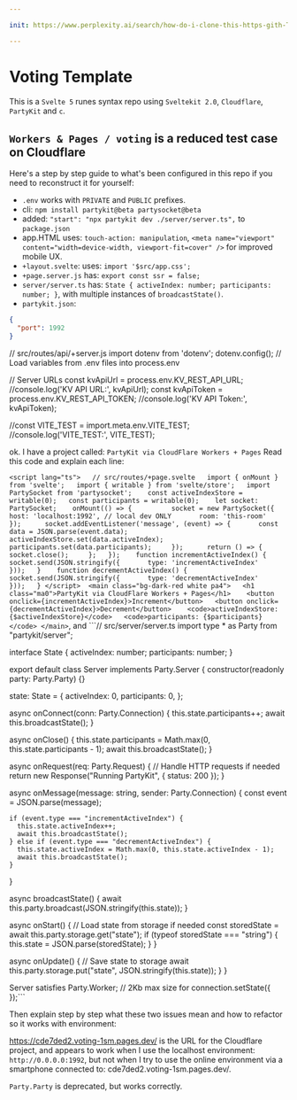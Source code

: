 ```yaml
---

init: https://www.perplexity.ai/search/how-do-i-clone-this-https-gith-Tx2Dvw86Tr65NKvhZ2.BYA

---
```


# Voting Template

This is a `Svelte 5` runes syntax repo using `Sveltekit 2.0`, `Cloudflare`, `PartyKit` and `c`.

<!-- Cloudflare's `durable objects` -->

## `Workers & Pages / voting` is a reduced test case on Cloudflare

Here's a step by step guide to what's been configured in this repo if you need to reconstruct it for yourself:

- `.env` works with `PRIVATE` and `PUBLIC` prefixes.
- cli: `npm install partykit@beta partysocket@beta`
- added: `"start": "npx partykit dev ./server/server.ts",` to `package.json`
- app.HTML uses: `touch-action: manipulation`, `<meta name="viewport" content="width=device-width, viewport-fit=cover" />` for improved mobile UX.
- `+layout.svelte`: uses: `import '$src/app.css';`
- `+page.server.js` has: `export const ssr = false;`
- `server/server.ts` has: `State { activeIndex: number; participants: number; }`, with multiple instances of `broadcastState()`.
- `partykit.json`:

```json
{
  "port": 1992
}
```









// src/routes/api/+server.js
import dotenv from 'dotenv';
dotenv.config(); // Load variables from .env files into process.env

// Server URLs
const kvApiUrl = process.env.KV_REST_API_URL; //console.log('KV API URL:', kvApiUrl);
const kvApiToken = process.env.KV_REST_API_TOKEN; //console.log('KV API Token:', kvApiToken);

//const VITE_TEST = import.meta.env.VITE_TEST;
//console.log('VITE_TEST:', VITE_TEST);




ok. I have a project called: `PartyKit via CloudFlare Workers + Pages` Read this code and explain each line:

```<script lang="ts">   // src/routes/+page.svelte   import { onMount } from 'svelte';   import { writable } from 'svelte/store';   import PartySocket from 'partysocket';    const activeIndexStore = writable(0);   const participants = writable(0);    let socket: PartySocket;    onMount(() => {          socket = new PartySocket({       host: 'localhost:1992', // local dev ONLY       room: 'this-room'     });      socket.addEventListener('message', (event) => {       const data = JSON.parse(event.data);       activeIndexStore.set(data.activeIndex);       participants.set(data.participants);     });      return () => {       socket.close();     };   });    function incrementActiveIndex() {     socket.send(JSON.stringify({       type: 'incrementActiveIndex'     }));   }    function decrementActiveIndex() {     socket.send(JSON.stringify({       type: 'decrementActiveIndex'     }));   } </script>  <main class="bg-dark-red white pa4">   <h1 class="ma0">PartyKit via CloudFlare Workers + Pages</h1>    <button onclick={incrementActiveIndex}>Increment</button>   <button onclick={decrementActiveIndex}>Decrement</button>    <code>activeIndexStore: {$activeIndexStore}</code>   <code>participants: {$participants}</code> </main>```, and ```// src/server/server.ts
import type * as Party from "partykit/server";

interface State {
  activeIndex: number;
  participants: number;
}

export default class Server implements Party.Server {
  constructor(readonly party: Party.Party) {}

  state: State = {
    activeIndex: 0,
    participants: 0,
  };

  async onConnect(conn: Party.Connection) {
    this.state.participants++;
    await this.broadcastState();
  }

  async onClose() {
    this.state.participants = Math.max(0, this.state.participants - 1);
    await this.broadcastState();
  }

  async onRequest(req: Party.Request) {
    // Handle HTTP requests if needed
    return new Response("Running PartyKit", { status: 200 });
  }

  async onMessage(message: string, sender: Party.Connection) {
    const event = JSON.parse(message);

    if (event.type === "incrementActiveIndex") {
      this.state.activeIndex++;
      await this.broadcastState();
    } else if (event.type === "decrementActiveIndex") {
      this.state.activeIndex = Math.max(0, this.state.activeIndex - 1);
      await this.broadcastState();
    }
  }

  async broadcastState() {
    await this.party.broadcast(JSON.stringify(this.state));
  }

  async onStart() {
    // Load state from storage if needed
    const storedState = await this.party.storage.get("state");
    if (typeof storedState === "string") {
      this.state = JSON.parse(storedState);
    }
  }

  async onUpdate() {
    // Save state to storage
    await this.party.storage.put("state", JSON.stringify(this.state));
  }
}

Server satisfies Party.Worker;
// 2Kb max size for connection.setState({ });```

Then explain step by step what these two issues mean and how to refactor so it works with environment:

https://cde7ded2.voting-1sm.pages.dev/ is the URL for the Cloudflare project, and appears to work when I use the localhost environment: `http://0.0.0.0:1992`, but not when I try to use the online environment via a smartphone connected to: cde7ded2.voting-1sm.pages.dev/.

`Party.Party` is deprecated, but works correctly.
